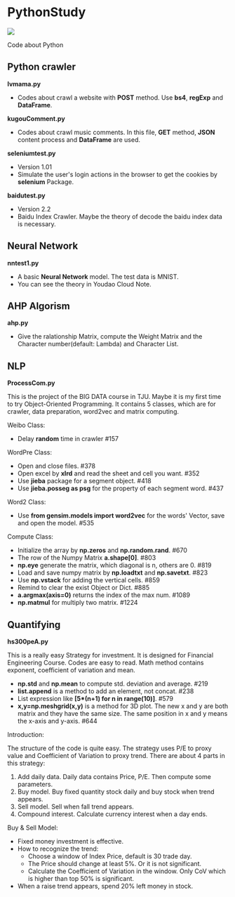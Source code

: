 # PythonStudy
![](https://img.shields.io/badge/license-GPL--3.0-brightgreen.svg)

Code about Python
## Python crawler
**lvmama.py**
- Codes about crawl a website with **POST** method. Use **bs4**, **regExp** and **DataFrame**.

**kugouComment.py**
- Codes about crawl music comments. In this file, **GET** method, **JSON** content process and **DataFrame** are used.

**seleniumtest.py**
- Version 1.01
- Simulate the user's login actions in the browser to get the cookies by **selenium** Package.

**baidutest.py**
- Version 2.2
- Baidu Index Crawler. Maybe the theory of decode the baidu index data is necessary.
## Neural Network
**nntest1.py**
- A basic **Neural Network** model. The test data is MNIST.
- You can see the theory in Youdao Cloud Note.
## AHP Algorism
**ahp.py**
- Give the ralationship Matrix, compute the Weight Matrix and the Character number(default: Lambda) and Character List.
## NLP
**ProcessCom.py**

This is the project of the BIG DATA course in TJU. Maybe it is my first time to try Object-Oriented Programming. It contains 5 classes, which are for crawler, data preparation, word2vec and matrix computing.

Weibo Class:
- Delay **random** time in crawler #157

WordPre Class:
- Open and close files. #378
- Open excel by **xlrd** and read the sheet and cell you want. #352
- Use **jieba** package for a segment object. #418
- Use **jieba.posseg as psg** for the property of each segment word. #437

Word2 Class:
- Use **from gensim.models import word2vec** for the words' Vector, save and open the model. #535 

Compute Class:
- Initialize the array by **np.zeros** and **np.random.rand**. #670
- The row of the Numpy Matrix **a.shape[0]**. #803
- **np.eye** generate the matrix, which diagonal is n, others are 0. #819
- Load and save numpy matrix by **np.loadtxt** and **np.savetxt**. #823
- Use **np.vstack** for adding the vertical cells. #859
- Remind to clear the exist Object or Dict. #885
- **a.argmax(axis=0)** returns the index of the max num. #1089
- **np.matmul** for multiply two matrix. #1224

## Quantifying

**hs300peA.py**

This is a really easy Strategy for investment. It is designed for Financial Engineering Course. Codes are easy to read. Math method contains exponent, coefficient of variation and mean.

- **np.std** and **np.mean** to compute std. deviation and average. #219
- **list.append** is a method to add an element, not concat. #238
- List expression like **[5\*(n+1) for n in range(10)]**. #579
- **x,y=np.meshgrid(x,y)** is a method for 3D plot. The new x and y are both matrix and they have the same size. The same position in x and y means the x-axis and y-axis. #644

Introduction:

The structure of the code is quite easy. The strategy uses P/E to proxy value and Coefficient of Variation to proxy trend. There are about 4 parts in this strategy:

1. Add daily data. Daily data contains Price, P/E. Then compute some parameters.
2. Buy model. Buy fixed quantity stock daily and buy stock when trend appears.
3. Sell model. Sell when fall trend appears.
4. Compound interest. Calculate currency interest when a day ends.

Buy & Sell Model:
- Fixed money investment is effective.
- How to recognize the trend:
  - Choose a window of Index Price, default is 30 trade day.
  - The Price should change at least 5%. Or it is not significant.
  - Calculate the Coefficient of Variation in the window. Only CoV which is higher than top 50% is significant.
- When a raise trend appears, spend 20% left money in stock.  